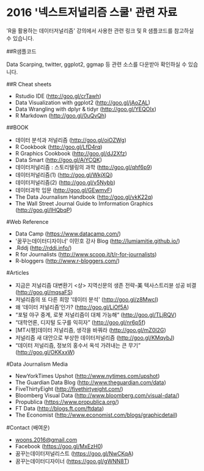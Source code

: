 2016 '넥스트저널리즘 스쿨' 관련 자료
===============

'R을 활용하는 데이터저널리즘' 강의에서 사용한 관련 링크 및 R 샘플코드를 참고하실 수 있습니다. 

##R샘플코드

Data Scarping, twitter, ggplot2, ggmap 등 관련 소스를 다운받아 확인하실 수 있습니다. 

##R Cheat sheets

- Rstudio IDE (http://goo.gl/crTawh)
- Data Visualization with ggplot2 (http://goo.gl/jAoZAL)
- Data Wrangling with dplyr & tidyr (http://goo.gl/YEQOIx)
- R Markdown (http://goo.gl/0uQvQh)

##BOOK 

- 데이터 분석과 저널리즘 (http://goo.gl/oiOZWg)
- R Cookbook (http://goo.gl/LfD4rq)
- R Graphics Cookbook (http://goo.gl/dJ2Xfz)
- Data Smart (http://goo.gl/AiYCQK)
- 데이터저널리즘 : 스토리텔링의 과학 (http://goo.gl/qhf6p9)
- 데이터저널리즘(1) (http://goo.gl/WkjXQi)
- 데이터저널리즘(2) (http://goo.gl/v5Nybb)
- 데이터과학 입문 (http://goo.gl/GEwmvF)
- The Data Journalism Handbook (http://goo.gl/vkK22q)
- The Wall Street Journal Guide to Imformation Graphics (http://goo.gl/IHQbqP)

#Web Reference

- Data Camp (https://www.datacamp.com/)
- '꿈꾸는데이터디자이너' 이민호 강사 Blog (http://lumiamitie.github.io/)
- .Rddj (http://rddj.info/)
- R for Journalists (http://www.scoop.it/t/r-for-journalists)
- R-bloggers (http://www.r-bloggers.com/)

#Articles

- 지금은 저널리즘 대변환기 <상> 지역신문의 생존 전략-美 텍사스트리뷴 성공 비결 (http://goo.gl/mqsaFS)
- 저널리즘의 또 다른 희망 '데이터 분석' (http://goo.gl/z8MwcI)
- 왜 ‘데이터 저널리즘’인가? (http://goo.gl/LiOf5A)
- “포털 야구 중계, 로봇 저널리즘이 대체 가능해“ (http://goo.gl/TLjRQV)
- “대학언론, 디지털 도구를 익히자” (http://goo.gl/nr6p5f)
- [MT시평]데이터 저널리즘, 생각을 바꿔라 (http://goo.gl/mZ0I2G)
- 저널리즘 새 대안으로 부상한 데이터저널리즘 (http://goo.gl/KMqybJ)
- “데이터 저널리즘, 정보의 홍수서 옥석 가려내는 큰 무기” (http://goo.gl/OKKxxW)

#Data Journalism Media

- NewYorkTimes Upshot (http://www.nytimes.com/upshot)
- The Guardian Data Blog (http://www.theguardian.com/data)
- FiveThirtyEight (http://fivethirtyeight.com/)
- Bloomberg Visual Data (http://www.bloomberg.com/visual-data/)
- Propublica (https://www.propublica.org/)
- FT Data (http://blogs.ft.com/ftdata)
- The Economist (http://www.economist.com/blogs/graphicdetail)

#Contact (배여운)

- woons.2016@gmail.com
- Facebook (https://goo.gl/MxEzH0)
- 꿈꾸는데이터저널리스트 (https://goo.gl/NwCKqA)
- 꿈꾸는데이터디자이너 (https://goo.gl/gWNN8T)
